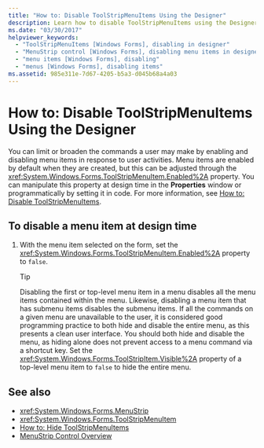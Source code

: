 ```yaml
---
title: "How to: Disable ToolStripMenuItems Using the Designer"
description: Learn how to disable ToolStripMenuItems using the Designer tool so that you can limit or broaden the commands a user can make. 
ms.date: "03/30/2017"
helpviewer_keywords:
  - "ToolStripMenuItems [Windows Forms], disabling in designer"
  - "MenuStrip control [Windows Forms], disabling menu items in designer"
  - "menu items [Windows Forms], disabling"
  - "menus [Windows Forms], disabling items"
ms.assetid: 985e311e-7d67-4205-b5a3-d045b68a4a03
---
```

# How to: Disable ToolStripMenuItems Using the Designer

You can limit or broaden the commands a user may make by enabling and disabling menu items in response to user activities. Menu items are enabled by default when they are created, but this can be adjusted through the <xref:System.Windows.Forms.ToolStripMenuItem.Enabled%2A> property. You can manipulate this property at design time in the **Properties** window or programmatically by setting it in code. For more information, see [How to: Disable ToolStripMenuItems](how-to-disable-toolstripmenuitems.md).

## To disable a menu item at design time

1. With the menu item selected on the form, set the <xref:System.Windows.Forms.ToolStripMenuItem.Enabled%2A> property to `false`.

    > [!TIP]
    > Disabling the first or top-level menu item in a menu disables all the menu items contained within the menu. Likewise, disabling a menu item that has submenu items disables the submenu items. If all the commands on a given menu are unavailable to the user, it is considered good programming practice to both hide and disable the entire menu, as this presents a clean user interface. You should both hide and disable the menu, as hiding alone does not prevent access to a menu command via a shortcut key. Set the <xref:System.Windows.Forms.ToolStripItem.Visible%2A> property of a top-level menu item to `false` to hide the entire menu.

## See also

- <xref:System.Windows.Forms.MenuStrip>
- <xref:System.Windows.Forms.ToolStripMenuItem>
- [How to: Hide ToolStripMenuItems](how-to-hide-toolstripmenuitems.md)
- [MenuStrip Control Overview](menustrip-control-overview-windows-forms.md)
